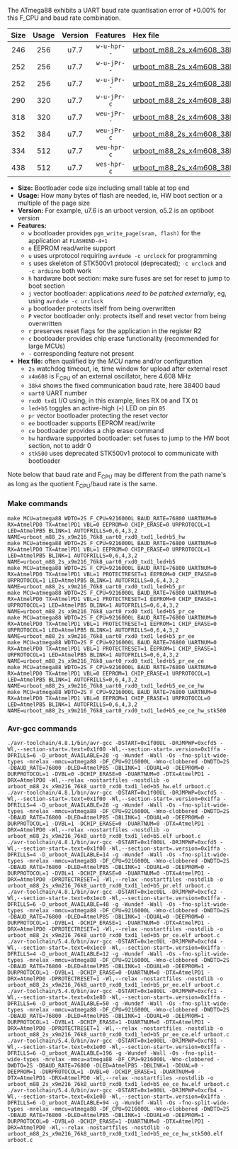 The ATmega88 exhibits a UART baud rate quantisation error of +0.00% for this F_CPU and baud rate combination.

|Size|Usage|Version|Features|Hex file|
|:-:|:-:|:-:|:-:|:--|
|246|256|u7.7|`w-u-hpr--`|[urboot_m88_2s_x4m608_38k4_uart0_rxd0_txd1_led+b5_hw.hex](https://raw.githubusercontent.com/stefanrueger/urboot.hex/main/mcus/atmega88/watchdog_2_s/external_oscillator_x/%2B4m608000_hz/%2B%2B38k4_baud/uart0_rxd0_txd1/led%2Bb5/urboot_m88_2s_x4m608_38k4_uart0_rxd0_txd1_led%2Bb5_hw.hex)|
|252|256|u7.7|`w-u-jPr--`|[urboot_m88_2s_x4m608_38k4_uart0_rxd0_txd1_led+b5.hex](https://raw.githubusercontent.com/stefanrueger/urboot.hex/main/mcus/atmega88/watchdog_2_s/external_oscillator_x/%2B4m608000_hz/%2B%2B38k4_baud/uart0_rxd0_txd1/led%2Bb5/urboot_m88_2s_x4m608_38k4_uart0_rxd0_txd1_led%2Bb5.hex)|
|252|256|u7.7|`w-u-jPr--`|[urboot_m88_2s_x4m608_38k4_uart0_rxd0_txd1_led+b5_pr.hex](https://raw.githubusercontent.com/stefanrueger/urboot.hex/main/mcus/atmega88/watchdog_2_s/external_oscillator_x/%2B4m608000_hz/%2B%2B38k4_baud/uart0_rxd0_txd1/led%2Bb5/urboot_m88_2s_x4m608_38k4_uart0_rxd0_txd1_led%2Bb5_pr.hex)|
|290|320|u7.7|`w-u-jPr-c`|[urboot_m88_2s_x4m608_38k4_uart0_rxd0_txd1_led+b5_pr_ce.hex](https://raw.githubusercontent.com/stefanrueger/urboot.hex/main/mcus/atmega88/watchdog_2_s/external_oscillator_x/%2B4m608000_hz/%2B%2B38k4_baud/uart0_rxd0_txd1/led%2Bb5/urboot_m88_2s_x4m608_38k4_uart0_rxd0_txd1_led%2Bb5_pr_ce.hex)|
|318|320|u7.7|`weu-jPr--`|[urboot_m88_2s_x4m608_38k4_uart0_rxd0_txd1_led+b5_pr_ee.hex](https://raw.githubusercontent.com/stefanrueger/urboot.hex/main/mcus/atmega88/watchdog_2_s/external_oscillator_x/%2B4m608000_hz/%2B%2B38k4_baud/uart0_rxd0_txd1/led%2Bb5/urboot_m88_2s_x4m608_38k4_uart0_rxd0_txd1_led%2Bb5_pr_ee.hex)|
|352|384|u7.7|`weu-jPr-c`|[urboot_m88_2s_x4m608_38k4_uart0_rxd0_txd1_led+b5_pr_ee_ce.hex](https://raw.githubusercontent.com/stefanrueger/urboot.hex/main/mcus/atmega88/watchdog_2_s/external_oscillator_x/%2B4m608000_hz/%2B%2B38k4_baud/uart0_rxd0_txd1/led%2Bb5/urboot_m88_2s_x4m608_38k4_uart0_rxd0_txd1_led%2Bb5_pr_ee_ce.hex)|
|334|512|u7.7|`weu-hpr-c`|[urboot_m88_2s_x4m608_38k4_uart0_rxd0_txd1_led+b5_ee_ce_hw.hex](https://raw.githubusercontent.com/stefanrueger/urboot.hex/main/mcus/atmega88/watchdog_2_s/external_oscillator_x/%2B4m608000_hz/%2B%2B38k4_baud/uart0_rxd0_txd1/led%2Bb5/urboot_m88_2s_x4m608_38k4_uart0_rxd0_txd1_led%2Bb5_ee_ce_hw.hex)|
|438|512|u7.7|`wes-hpr-c`|[urboot_m88_2s_x4m608_38k4_uart0_rxd0_txd1_led+b5_ee_ce_hw_stk500.hex](https://raw.githubusercontent.com/stefanrueger/urboot.hex/main/mcus/atmega88/watchdog_2_s/external_oscillator_x/%2B4m608000_hz/%2B%2B38k4_baud/uart0_rxd0_txd1/led%2Bb5/urboot_m88_2s_x4m608_38k4_uart0_rxd0_txd1_led%2Bb5_ee_ce_hw_stk500.hex)|

- **Size:** Bootloader code size including small table at top end
- **Usage:** How many bytes of flash are needed, ie, HW boot section or a multiple of the page size
- **Version:** For example, u7.6 is an urboot version, o5.2 is an optiboot version
- **Features:**
  + `w` bootloader provides `pgm_write_page(sram, flash)` for the application at `FLASHEND-4+1`
  + `e` EEPROM read/write support
  + `u` uses urprotocol requiring `avrdude -c urclock` for programming
  + `s` uses skeleton of STK500v1 protocol (deprecated); `-c urclock` and `-c arduino` both work
  + `h` hardware boot section: make sure fuses are set for reset to jump to boot section
  + `j` vector bootloader: applications *need to be patched externally*, eg, using `avrdude -c urclock`
  + `p` bootloader protects itself from being overwritten
  + `P` vector bootloader only: protects itself and reset vector from being overwritten
  + `r` preserves reset flags for the application in the register R2
  + `c` bootloader provides chip erase functionality (recommended for large MCUs)
  + `-` corresponding feature not present
- **Hex file:** often qualified by the MCU name and/or configuration
  + `2s` watchdog timeout, ie, time window for upload after external reset
  + `x4m608` is F<sub>CPU</sub> of an external oscillator, here 4.608 MHz
  + `38k4` shows the fixed communication baud rate, here 38400 baud
  + `uart0` UART number
  + `rxd0 txd1` I/O using, in this example, lines RX `D0` and TX `D1`
  + `led+b5` toggles an active-high (`+`) LED on pin `B5`
  + `pr` vector bootloader protecting the reset vector
  + `ee` bootloader supports EEPROM read/write
  + `ce` bootloader provides a chip erase command
  + `hw` hardware supported bootloader: set fuses to jump to the HW boot section, not to addr 0
  + `stk500` uses deprecated STK500v1 protocol to communicate with bootloader


Note below that baud rate and F<sub>CPU</sub> may be different from the path name's as long as the quotient F<sub>CPU</sub>/baud rate is the same.

### Make commands
```
make MCU=atmega88 WDTO=2S F_CPU=9216000L BAUD_RATE=76800 UARTNUM=0 RX=AtmelPD0 TX=AtmelPD1 VBL=0 EEPROM=0 CHIP_ERASE=0 URPROTOCOL=1 LED=AtmelPB5 BLINK=1 AUTOFRILLS=0,6,4,3,2 NAME=urboot_m88_2s_x9m216_76k8_uart0_rxd0_txd1_led+b5_hw
make MCU=atmega88 WDTO=2S F_CPU=9216000L BAUD_RATE=76800 UARTNUM=0 RX=AtmelPD0 TX=AtmelPD1 VBL=1 EEPROM=0 CHIP_ERASE=0 URPROTOCOL=1 LED=AtmelPB5 BLINK=1 AUTOFRILLS=0,6,4,3,2 NAME=urboot_m88_2s_x9m216_76k8_uart0_rxd0_txd1_led+b5
make MCU=atmega88 WDTO=2S F_CPU=9216000L BAUD_RATE=76800 UARTNUM=0 RX=AtmelPD0 TX=AtmelPD1 VBL=1 PROTECTRESET=1 EEPROM=0 CHIP_ERASE=0 URPROTOCOL=1 LED=AtmelPB5 BLINK=1 AUTOFRILLS=0,6,4,3,2 NAME=urboot_m88_2s_x9m216_76k8_uart0_rxd0_txd1_led+b5_pr
make MCU=atmega88 WDTO=2S F_CPU=9216000L BAUD_RATE=76800 UARTNUM=0 RX=AtmelPD0 TX=AtmelPD1 VBL=1 PROTECTRESET=1 EEPROM=0 CHIP_ERASE=1 URPROTOCOL=1 LED=AtmelPB5 BLINK=1 AUTOFRILLS=0,6,4,3,2 NAME=urboot_m88_2s_x9m216_76k8_uart0_rxd0_txd1_led+b5_pr_ce
make MCU=atmega88 WDTO=2S F_CPU=9216000L BAUD_RATE=76800 UARTNUM=0 RX=AtmelPD0 TX=AtmelPD1 VBL=1 PROTECTRESET=1 EEPROM=1 CHIP_ERASE=0 URPROTOCOL=1 LED=AtmelPB5 BLINK=1 AUTOFRILLS=0,6,4,3,2 NAME=urboot_m88_2s_x9m216_76k8_uart0_rxd0_txd1_led+b5_pr_ee
make MCU=atmega88 WDTO=2S F_CPU=9216000L BAUD_RATE=76800 UARTNUM=0 RX=AtmelPD0 TX=AtmelPD1 VBL=1 PROTECTRESET=1 EEPROM=1 CHIP_ERASE=1 URPROTOCOL=1 LED=AtmelPB5 BLINK=1 AUTOFRILLS=0,6,4,3,2 NAME=urboot_m88_2s_x9m216_76k8_uart0_rxd0_txd1_led+b5_pr_ee_ce
make MCU=atmega88 WDTO=2S F_CPU=9216000L BAUD_RATE=76800 UARTNUM=0 RX=AtmelPD0 TX=AtmelPD1 VBL=0 EEPROM=1 CHIP_ERASE=1 URPROTOCOL=1 LED=AtmelPB5 BLINK=1 AUTOFRILLS=0,6,4,3,2 NAME=urboot_m88_2s_x9m216_76k8_uart0_rxd0_txd1_led+b5_ee_ce_hw
make MCU=atmega88 WDTO=2S F_CPU=9216000L BAUD_RATE=76800 UARTNUM=0 RX=AtmelPD0 TX=AtmelPD1 VBL=0 EEPROM=1 CHIP_ERASE=1 URPROTOCOL=0 LED=AtmelPB5 BLINK=1 AUTOFRILLS=0,6,4,3,2 NAME=urboot_m88_2s_x9m216_76k8_uart0_rxd0_txd1_led+b5_ee_ce_hw_stk500
```

### Avr-gcc commands
```
./avr-toolchain/4.8.1/bin/avr-gcc -DSTART=0x1f00UL -DRJMPWP=0xcfd5 -Wl,--section-start=.text=0x1f00 -Wl,--section-start=.version=0x1ffa -DFRILLS=6 -D_urboot_AVAILABLE=28 -g -Wundef -Wall -Os -fno-split-wide-types -mrelax -mmcu=atmega88 -DF_CPU=9216000L -Wno-clobbered -DWDTO=2S -DBAUD_RATE=76800 -DLED=AtmelPB5 -DBLINK=1 -DDUAL=0 -DEEPROM=0 -DURPROTOCOL=1 -DVBL=0 -DCHIP_ERASE=0 -DUARTNUM=0 -DTX=AtmelPD1 -DRX=AtmelPD0 -Wl,--relax -nostartfiles -nostdlib -o urboot_m88_2s_x9m216_76k8_uart0_rxd0_txd1_led+b5_hw.elf urboot.c
./avr-toolchain/4.8.1/bin/avr-gcc -DSTART=0x1f00UL -DRJMPWP=0xcfd5 -Wl,--section-start=.text=0x1f00 -Wl,--section-start=.version=0x1ffa -DFRILLS=4 -D_urboot_AVAILABLE=28 -g -Wundef -Wall -Os -fno-split-wide-types -mrelax -mmcu=atmega88 -DF_CPU=9216000L -Wno-clobbered -DWDTO=2S -DBAUD_RATE=76800 -DLED=AtmelPB5 -DBLINK=1 -DDUAL=0 -DEEPROM=0 -DURPROTOCOL=1 -DVBL=1 -DCHIP_ERASE=0 -DUARTNUM=0 -DTX=AtmelPD1 -DRX=AtmelPD0 -Wl,--relax -nostartfiles -nostdlib -o urboot_m88_2s_x9m216_76k8_uart0_rxd0_txd1_led+b5.elf urboot.c
./avr-toolchain/4.8.1/bin/avr-gcc -DSTART=0x1f00UL -DRJMPWP=0xcfd5 -Wl,--section-start=.text=0x1f00 -Wl,--section-start=.version=0x1ffa -DFRILLS=4 -D_urboot_AVAILABLE=14 -g -Wundef -Wall -Os -fno-split-wide-types -mrelax -mmcu=atmega88 -DF_CPU=9216000L -Wno-clobbered -DWDTO=2S -DBAUD_RATE=76800 -DLED=AtmelPB5 -DBLINK=1 -DDUAL=0 -DEEPROM=0 -DURPROTOCOL=1 -DVBL=1 -DCHIP_ERASE=0 -DUARTNUM=0 -DTX=AtmelPD1 -DRX=AtmelPD0 -DPROTECTRESET=1 -Wl,--relax -nostartfiles -nostdlib -o urboot_m88_2s_x9m216_76k8_uart0_rxd0_txd1_led+b5_pr.elf urboot.c
./avr-toolchain/4.8.1/bin/avr-gcc -DSTART=0x1ec0UL -DRJMPWP=0xcfc2 -Wl,--section-start=.text=0x1ec0 -Wl,--section-start=.version=0x1ffa -DFRILLS=6 -D_urboot_AVAILABLE=48 -g -Wundef -Wall -Os -fno-split-wide-types -mrelax -mmcu=atmega88 -DF_CPU=9216000L -Wno-clobbered -DWDTO=2S -DBAUD_RATE=76800 -DLED=AtmelPB5 -DBLINK=1 -DDUAL=0 -DEEPROM=0 -DURPROTOCOL=1 -DVBL=1 -DCHIP_ERASE=1 -DUARTNUM=0 -DTX=AtmelPD1 -DRX=AtmelPD0 -DPROTECTRESET=1 -Wl,--relax -nostartfiles -nostdlib -o urboot_m88_2s_x9m216_76k8_uart0_rxd0_txd1_led+b5_pr_ce.elf urboot.c
./avr-toolchain/5.4.0/bin/avr-gcc -DSTART=0x1ec0UL -DRJMPWP=0xcfd4 -Wl,--section-start=.text=0x1ec0 -Wl,--section-start=.version=0x1ffa -DFRILLS=4 -D_urboot_AVAILABLE=12 -g -Wundef -Wall -Os -fno-split-wide-types -mrelax -mmcu=atmega88 -DF_CPU=9216000L -Wno-clobbered -DWDTO=2S -DBAUD_RATE=76800 -DLED=AtmelPB5 -DBLINK=1 -DDUAL=0 -DEEPROM=1 -DURPROTOCOL=1 -DVBL=1 -DCHIP_ERASE=0 -DUARTNUM=0 -DTX=AtmelPD1 -DRX=AtmelPD0 -DPROTECTRESET=1 -Wl,--relax -nostartfiles -nostdlib -o urboot_m88_2s_x9m216_76k8_uart0_rxd0_txd1_led+b5_pr_ee.elf urboot.c
./avr-toolchain/5.4.0/bin/avr-gcc -DSTART=0x1e80UL -DRJMPWP=0xcfc1 -Wl,--section-start=.text=0x1e80 -Wl,--section-start=.version=0x1ffa -DFRILLS=6 -D_urboot_AVAILABLE=50 -g -Wundef -Wall -Os -fno-split-wide-types -mrelax -mmcu=atmega88 -DF_CPU=9216000L -Wno-clobbered -DWDTO=2S -DBAUD_RATE=76800 -DLED=AtmelPB5 -DBLINK=1 -DDUAL=0 -DEEPROM=1 -DURPROTOCOL=1 -DVBL=1 -DCHIP_ERASE=1 -DUARTNUM=0 -DTX=AtmelPD1 -DRX=AtmelPD0 -DPROTECTRESET=1 -Wl,--relax -nostartfiles -nostdlib -o urboot_m88_2s_x9m216_76k8_uart0_rxd0_txd1_led+b5_pr_ee_ce.elf urboot.c
./avr-toolchain/5.4.0/bin/avr-gcc -DSTART=0x1e00UL -DRJMPWP=0xcf81 -Wl,--section-start=.text=0x1e00 -Wl,--section-start=.version=0x1ffa -DFRILLS=6 -D_urboot_AVAILABLE=196 -g -Wundef -Wall -Os -fno-split-wide-types -mrelax -mmcu=atmega88 -DF_CPU=9216000L -Wno-clobbered -DWDTO=2S -DBAUD_RATE=76800 -DLED=AtmelPB5 -DBLINK=1 -DDUAL=0 -DEEPROM=1 -DURPROTOCOL=1 -DVBL=0 -DCHIP_ERASE=1 -DUARTNUM=0 -DTX=AtmelPD1 -DRX=AtmelPD0 -Wl,--relax -nostartfiles -nostdlib -o urboot_m88_2s_x9m216_76k8_uart0_rxd0_txd1_led+b5_ee_ce_hw.elf urboot.c
./avr-toolchain/5.4.0/bin/avr-gcc -DSTART=0x1e00UL -DRJMPWP=0xcfb4 -Wl,--section-start=.text=0x1e00 -Wl,--section-start=.version=0x1ffa -DFRILLS=6 -D_urboot_AVAILABLE=94 -g -Wundef -Wall -Os -fno-split-wide-types -mrelax -mmcu=atmega88 -DF_CPU=9216000L -Wno-clobbered -DWDTO=2S -DBAUD_RATE=76800 -DLED=AtmelPB5 -DBLINK=1 -DDUAL=0 -DEEPROM=1 -DURPROTOCOL=0 -DVBL=0 -DCHIP_ERASE=1 -DUARTNUM=0 -DTX=AtmelPD1 -DRX=AtmelPD0 -Wl,--relax -nostartfiles -nostdlib -o urboot_m88_2s_x9m216_76k8_uart0_rxd0_txd1_led+b5_ee_ce_hw_stk500.elf urboot.c
```


